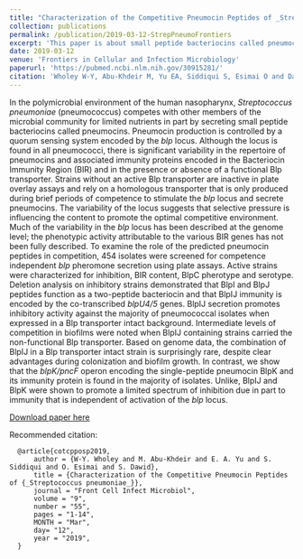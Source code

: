 ```yaml
---
title: "Characterization of the Competitive Pneumocin Peptides of _Streptococcus pneumoniae_"
collection: publications
permalink: /publication/2019-03-12-StrepPneumoFrontiers
excerpt: 'This paper is about small peptide bacteriocins called pneumocins that help the bacterium _Streptococcus pneumoniae_ to thrive in the competitive nasopharyngeal environment.'
date: 2019-03-12
venue: 'Frontiers in Cellular and Infection Microbiology'
paperurl: 'https://pubmed.ncbi.nlm.nih.gov/30915281/'
citation: 'Wholey W-Y, Abu-Khdeir M, Yu EA, Siddiqui S, Esimai O and Dawid S. (2019) Characterization of the Competitive Pneumocin Peptides of _Streptococcus pneumoniae_. Front. Cell. Infect. Microbiol. 9:55. doi: 10.3389/fcimb.2019.00055.'
---
```

In the polymicrobial environment of the human nasopharynx, _Streptococcus pneumoniae_ (pneumococcus) competes with other members of the microbial community for limited nutrients in part by secreting small peptide bacteriocins called pneumocins. Pneumocin production is controlled by a quorum sensing system encoded by the _blp_ locus. Although the locus is found in all pneumococci, there is significant variability in the repertoire of pneumocins and associated immunity proteins encoded in the Bacteriocin Immunity Region (BIR) and in the presence or absence of a functional Blp transporter. Strains without an active Blp transporter are inactive in plate overlay assays and rely on a homologous transporter that is only produced during brief periods of competence to stimulate the _blp_ locus and secrete pneumocins. The variability of the locus suggests that selective pressure is influencing the content to promote the optimal competitive environment. Much of the variability in the _blp_ locus has been described at the genome level; the phenotypic activity attributable to the various BIR genes has not been fully described. To examine the role of the predicted pneumocin peptides in competition, 454 isolates were screened for competence independent _blp_ pheromone secretion using plate assays. Active strains were characterized for inhibition, BIR content, BlpC pherotype and serotype. Deletion analysis on inhibitory strains demonstrated that BlpI and BlpJ peptides function as a two-peptide bacteriocin and that BlpIJ immunity is encoded by the co-transcribed _blpU4/5_ genes. BlpIJ secretion promotes inhibitory activity against the majority of pneumococcal isolates when expressed in a Blp transporter intact background. Intermediate levels of competition in biofilms were noted when BlpIJ containing strains carried the non-functional Blp transporter. Based on genome data, the combination of BlpIJ in a Blp transporter intact strain is surprisingly rare, despite clear advantages during colonization and biofilm growth. In contrast, we show that the _blpK/pncF_ operon encoding the single-peptide pneumocin BlpK and its immunity protein is found in the majority of isolates. Unlike, BlpIJ and BlpK were shown to promote a limited spectrum of inhibition due in part to immunity that is independent of activation of the _blp_ locus.

[Download paper here](https://pubmed.ncbi.nlm.nih.gov/30915281/)

Recommended citation: 

      @article{cotcpposp2019,
          author = {W-Y. Wholey and M. Abu-Khdeir and E. A. Yu and S. Siddiqui and O. Esimai and S. Dawid},
          title = {Characterization of the Competitive Pneumocin Peptides of {_Streptococcus pneumoniae_}},
          journal = "Front Cell Infect Microbiol",
          volume = "9",
          number = "55",
          pages = "1-14",
          MONTH = "Mar",
          day= "12",
          year = "2019",
      } 

